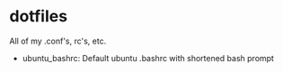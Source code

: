 # dotfiles
All of my .conf's, rc's, etc.

* ubuntu_bashrc: Default ubuntu .bashrc with shortened bash prompt
